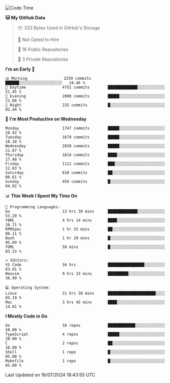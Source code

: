 <!--START_SECTION:waka-->
![Code Time](http://img.shields.io/badge/Code%20Time-781%20hrs%2012%20mins-blue)

**🐱 My GitHub Data** 

> 📦 333 Bytes Used in GitHub's Storage 
 > 
> 🚫 Not Opted to Hire
 > 
> 📜 16 Public Repositories 
 > 
> 🔑 3 Private Repositories 
 > 
**I'm an Early 🐤** 

```text
🌞 Morning                2259 commits        ██████░░░░░░░░░░░░░░░░░░░   24.46 % 
🌆 Daytime                4751 commits        █████████████░░░░░░░░░░░░   51.45 % 
🌃 Evening                2000 commits        █████░░░░░░░░░░░░░░░░░░░░   21.66 % 
🌙 Night                  225 commits         █░░░░░░░░░░░░░░░░░░░░░░░░   02.44 % 
```
📅 **I'm Most Productive on Wednesday** 

```text
Monday                   1747 commits        █████░░░░░░░░░░░░░░░░░░░░   18.92 % 
Tuesday                  1679 commits        █████░░░░░░░░░░░░░░░░░░░░   18.18 % 
Wednesday                2020 commits        █████░░░░░░░░░░░░░░░░░░░░   21.87 % 
Thursday                 1614 commits        ████░░░░░░░░░░░░░░░░░░░░░   17.48 % 
Friday                   1111 commits        ███░░░░░░░░░░░░░░░░░░░░░░   12.03 % 
Saturday                 610 commits         ██░░░░░░░░░░░░░░░░░░░░░░░   06.61 % 
Sunday                   454 commits         █░░░░░░░░░░░░░░░░░░░░░░░░   04.92 % 
```


📊 **This Week I Spent My Time On** 

```text
💬 Programming Languages: 
Go                       13 hrs 30 mins      █████████████░░░░░░░░░░░░   53.20 % 
YAML                     4 hrs 14 mins       ████░░░░░░░░░░░░░░░░░░░░░   16.71 % 
RPMSpec                  1 hr 33 mins        ██░░░░░░░░░░░░░░░░░░░░░░░   06.11 % 
Bash                     1 hr 29 mins        █░░░░░░░░░░░░░░░░░░░░░░░░   05.89 % 
TOML                     50 mins             █░░░░░░░░░░░░░░░░░░░░░░░░   03.33 % 

🔥 Editors: 
VS Code                  16 hrs              ████████████████░░░░░░░░░   63.01 % 
Neovim                   9 hrs 23 mins       █████████░░░░░░░░░░░░░░░░   36.99 % 

💻 Operating System: 
Linux                    21 hrs 38 mins      █████████████████████░░░░   85.19 % 
Mac                      3 hrs 45 mins       ████░░░░░░░░░░░░░░░░░░░░░   14.81 % 
```

**I Mostly Code in Go** 

```text
Go                       10 repos            ████████████░░░░░░░░░░░░░   50.00 % 
TypeScript               4 repos             █████░░░░░░░░░░░░░░░░░░░░   20.00 % 
C                        2 repos             ██░░░░░░░░░░░░░░░░░░░░░░░   10.00 % 
Shell                    1 repo              █░░░░░░░░░░░░░░░░░░░░░░░░   05.00 % 
Makefile                 1 repo              █░░░░░░░░░░░░░░░░░░░░░░░░   05.00 % 
```




 Last Updated on 16/07/2024 18:43:55 UTC
<!--END_SECTION:waka-->
